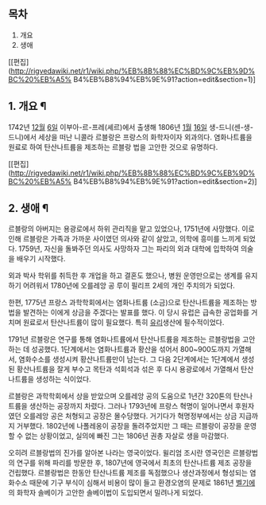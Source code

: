 ## 목차

    

1. 개요 
2. 생애 

[[편집](http://rigvedawiki.net/r1/wiki.php/%EB%8B%88%EC%BD%9C%EB%9D%BC%20%EB%A5%
B4%EB%B8%94%EB%9E%91?action=edit&section=1)]

## 1. 개요 ¶

1742년 [12월](12%EC%9B%94.md) [6일](12%EC%9B%94%206%EC%9D%BC.md)
이부아-르-프레(셰르)에서 출생해 1806년 [1월](1%EC%9B%94.md)
[16일](1%EC%9B%94%2016%EC%9D%BC.md) 생-드니(센-생-드니)에서 세상을 떠난 니콜라 르블랑은 프랑스의
화학자이자 외과의다. 염화나트륨을 원료로 하여 탄산나트륨을 제조하는 르블랑 법을 고안한 것으로 유명하다.

  

[[편집](http://rigvedawiki.net/r1/wiki.php/%EB%8B%88%EC%BD%9C%EB%9D%BC%20%EB%A5%
B4%EB%B8%94%EB%9E%91?action=edit&section=2)]

## 2. 생애 ¶

르블랑의 아버지는 용광로에서 하위 관리직을 맡고 있었으나, 1751년에 사망했다. 이로 인해 르블랑은 가족과 가까운 사이였던 의사와 같이
살았고, 의학에 흥미를 느끼게 되었다. 1759년, 자신을 돌봐주던 의사도 사망하자 그는 파리의 외과 대학에 입학하여 의술을 배우기
시작했다.

  

외과 박사 학위를 취득한 후 개업을 하고 결혼도 했으나, 병원 운영만으로는 생계를 유지하기 어려워서 1780년에 오를레앙 공 루이 필리프
2세의 개인 주치의가 되었다.

  

한편, 1775년 프랑스 과학학회에서는 염화나트륨 (소금)으로 탄산나트륨을 제조하는 방법을 발견하는 이에게 상금을 주겠다는 발표를 했다. 이
당시 유럽은 급속한 공업화를 거치며 원료로서 탄산나트륨이 많이 필요했다. 특히 [유리](%EC%9C%A0%EB%A6%AC.md)생산에
필수적이었다.

  

1791년 르블랑은 연구를 통해 염화나트륨에서 탄산나트륨을 제조하는 르블랑법을 고안하는 데 성공했다. 1단계에서는 염화나트륨과 황산을 섞어서
800~900도까지 가열해서, 염화수소를 생성시켜 황산나트륨만이 남는다. 그 다음 2단계에서는 1단계에서 생성된 황산나트륨을 잘게 부수고
목탄과 석회석과 섞은 후 다시 용광로에서 가열해서 탄산나트륨을 생성하는 식이었다.

  

르블랑은 과학학회에서 상을 받았으며 오를레앙 공의 도움으로 1년간 320톤의 탄산나트륨을 생산하는 공장까지 차렸다. 그러나 1793년에
프랑스 혁명이 일어나면서 후원자였던 오를레앙 공은 처형되고 공장은 몰수당했다. 거기다가 혁명정부에서는 상금 지급까지 거부했다. 1802년에
나폴레옹이 공장을 돌려주었지만 그 때는 르블랑이 공장을 운영할 수 없는 상황이었고, 실의에 빠진 그는 1806년 권총 자살로 생을 마감했다.

  

오히려 르블랑법의 진가를 알아본 나라는 영국이었다. 윌리엄 조시란 영국인은 르블랑법의 연구를 위해 파리를 방문한 후, 1807년에 영국에서
최초의 탄산나트륨 제조 공장을 건립했다. 르블랑법은 한동안 탄산나트륨 제조를 독점했으나 생산과정에서 형성되는 염화수소 때문에 기구 부식이
심해서 비용이 많이 들고 환경오염의 문제로 1861년 [벨기에](%EB%B2%A8%EA%B8%B0%EC%97%90.md)의 화학자
솔베이가 고안한 솔베이법이 도입되면서 밀려나게 되었다.


